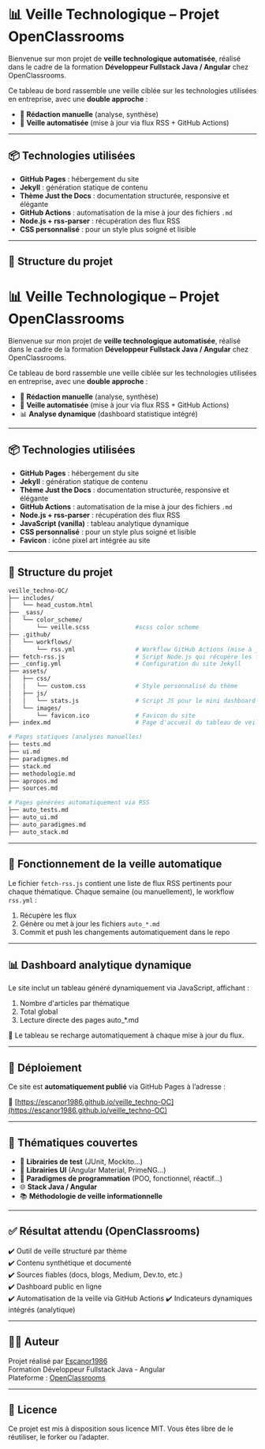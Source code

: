 # 📊 Veille Technologique – Projet OpenClassrooms

Bienvenue sur mon projet de **veille technologique automatisée**, réalisé dans le cadre de la formation **Développeur Fullstack Java / Angular** chez OpenClassrooms.

Ce tableau de bord rassemble une veille ciblée sur les technologies utilisées en entreprise, avec une **double approche** :

- 📝 **Rédaction manuelle** (analyse, synthèse)
- 🤖 **Veille automatisée** (mise à jour via flux RSS + GitHub Actions)

---

## 📦 Technologies utilisées

- **GitHub Pages** : hébergement du site
- **Jekyll** : génération statique de contenu
- **Thème Just the Docs** : documentation structurée, responsive et élégante
- **GitHub Actions** : automatisation de la mise à jour des fichiers `.md`
- **Node.js + rss-parser** : récupération des flux RSS
- **CSS personnalisé** : pour un style plus soigné et lisible

---

## 🧱 Structure du projet

# 📊 Veille Technologique – Projet OpenClassrooms

Bienvenue sur mon projet de **veille technologique automatisée**, réalisé dans le cadre de la formation **Développeur Fullstack Java / Angular** chez OpenClassrooms.

Ce tableau de bord rassemble une veille ciblée sur les technologies utilisées en entreprise, avec une **double approche** :

- 📝 **Rédaction manuelle** (analyse, synthèse)
- 🤖 **Veille automatisée** (mise à jour via flux RSS + GitHub Actions)
- 📊 **Analyse dynamique** (dashboard statistique intégré)

---

## 📦 Technologies utilisées

- **GitHub Pages** : hébergement du site
- **Jekyll** : génération statique de contenu
- **Thème Just the Docs** : documentation structurée, responsive et élégante
- **GitHub Actions** : automatisation de la mise à jour des fichiers `.md`
- **Node.js + rss-parser** : récupération des flux RSS
- **JavaScript (vanilla)** : tableau analytique dynamique
- **CSS personnalisé** : pour un style plus soigné et lisible
- **Favicon** : icône pixel art intégrée au site

---

## 🧱 Structure du projet

```bash
veille_techno-OC/
├── includes/
│   └── head_custom.html
├── _sass/
│   └── color_scheme/
│       └── veille.scss             #scss color scheme
├── .github/
│   └── workflows/
│       └── rss.yml                 # Workflow GitHub Actions (mise à jour auto)
├── fetch-rss.js                    # Script Node.js qui récupère les flux RSS
├── _config.yml                     # Configuration du site Jekyll
├── assets/
│   ├── css/
│   │   └── custom.css              # Style personnalisé du thème
│   ├── js/
│   │   └── stats.js                # Script JS pour le mini dashboard
│   └── images/
│       └── favicon.ico             # Favicon du site
├── index.md                        # Page d'accueil du tableau de veille

# Pages statiques (analyses manuelles)
├── tests.md
├── ui.md
├── paradigmes.md
├── stack.md
├── methodologie.md
├── apropos.md
├── sources.md

# Pages générées automatiquement via RSS
├── auto_tests.md
├── auto_ui.md
├── auto_paradigmes.md
├── auto_stack.md

```

---

## 🔄 Fonctionnement de la veille automatique

Le fichier `fetch-rss.js` contient une liste de flux RSS pertinents pour chaque thématique. Chaque semaine (ou manuellement), le workflow `rss.yml` :

1. Récupère les flux
2. Génère ou met à jour les fichiers `auto_*.md`
3. Commit et push les changements automatiquement dans le repo

---

## 📊 Dashboard analytique dynamique
Le site inclut un tableau généré dynamiquement via JavaScript, affichant :

1. Nombre d'articles par thématique
2. Total global
3. Lecture directe des pages auto_*.md

📍 Le tableau se recharge automatiquement à chaque mise à jour du flux.

---

## 🚀 Déploiement

Ce site est **automatiquement publié** via GitHub Pages à l’adresse :

🔗 [https://escanor1986.github.io/veille_techno-OC](https://escanor1986.github.io/veille_techno-OC)

---

## 🧠 Thématiques couvertes

- 🔬 **Librairies de test** (JUnit, Mockito…)
- 🎨 **Librairies UI** (Angular Material, PrimeNG…)
- 🧠 **Paradigmes de programmation** (POO, fonctionnel, réactif…)
- 🌐 **Stack Java / Angular**
- 📚 **Méthodologie de veille informationnelle**

---

## ✅ Résultat attendu (OpenClassrooms)

✔️ Outil de veille structuré par thème  
✔️ Contenu synthétique et documenté  
✔️ Sources fiables (docs, blogs, Medium, Dev.to, etc.)  
✔️ Dashboard public en ligne  
✔️ Automatisation de la veille via GitHub Actions
✔️ Indicateurs dynamiques intégrés (analytique)

---

## 👨‍💻 Auteur

Projet réalisé par [Escanor1986](https://github.com/Escanor1986)  
Formation Développeur Fullstack Java - Angular  
Plateforme : [OpenClassrooms](https://openclassrooms.com)

---

## 📃 Licence

Ce projet est mis à disposition sous licence MIT. Vous êtes libre de le réutiliser, le forker ou l’adapter.
